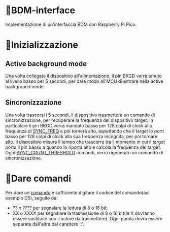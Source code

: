 # :triangular_flag_on_post:BDM-interface
Implementazione di un'interfaccia BDM con Raspberry Pi Pico.
 
# :checkered_flag:Inizializzazione
## Active background mode
Una volta collegato il dispositivo all'alimentazione, il pin BKGD verrà tenuto al livello basso per 5 secondi, per dare modo all'MCU di entrare nella active background mode. 
## Sincronizzazione
Una volta trascorsi i 5 secondi, il dispositivo trasmetterà un comando di sincronizzazione, per recuperare la frequenza del dispositivo target. In particolare il pin BKGD verrà mandato basso per 128 colpi di clock alla frequenza di [SYNC_FREQ](config.h) e poi tornerà alto, aspettando che il target lo porti basso per 128 colpi di clock alla sua frequenza incognita, per poi tornare alto. Il dispositivo misura il tempo che trascorre tra il momento in cui il target porta il pin basso a quando lo riporta alto e calcola la frequenza del target. Ogni [SYNC_COUNT_THRESHOLD](config.h) comandi, verrà rigenerato un comando di sincronizzazione. 

# :satellite:Dare comandi
Per dare un [comando](commands.h) è sufficiente digitare il codice del comando(ad esempio D5), seguito da:
- ?? o ???? per segnalare la lettura di 8 o 16 bit;
- XX o XXXX per segnalare la trasmissione di 8 o 16 bit(le X dovranno essere sostituite con il valore da trasmettere).
Ogni parola dovrà essere separata dall'altra dal carattere ':'.


